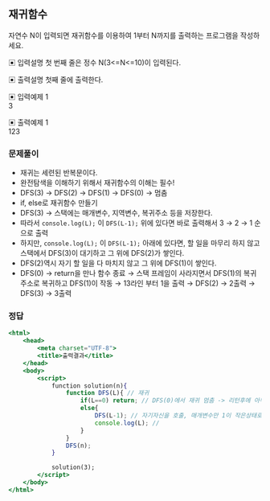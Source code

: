 ## 재귀함수

자연수 N이 입력되면 재귀함수를 이용하여 1부터 N까지를 출력하는 프로그램을 작성하세요.

▣ 입력설명
첫 번째 줄은 정수 N(3<=N<=10)이 입력된다.

▣ 출력설명
첫째 줄에 출력한다.

▣ 입력예제 1
<br>
3

▣ 출력예제 1
<br>
123

### 문제풀이

- 재귀는 세련된 반복문이다.
- 완전탐색을 이해하기 위해서 재귀함수의 이해는 필수!
- DFS(3) → DFS(2) → DFS(1) → DFS(0) → 멈춤
- if, else로 재귀함수 만들기
- DFS(3) → 스택에는 매개변수, 지역변수, 복귀주소 등을 저장한다.
- 따라서 `console.log(L);` 이 `DFS(L-1);` 위에 있다면 바로 출력해서 3 → 2 → 1 순으로 출력
- 하지만, `console.log(L);` 이 `DFS(L-1);` 아래에 있다면, 할 일을 마무리 하지 않고 스택에서 DFS(3)이 대기하고 그 위에 DFS(2)가 쌓인다.
- DFS(2)역시 자기 할 일을 다 마치지 않고 그 위에 DFS(1)이 쌓인다.
- DFS(0) → return을 만나 함수 종료 → 스택 프레임이 사라지면서 DFS(1)의 복귀주소로 복귀하고 DFS(1)이 작동 → 13라인 부터 1을 출력 → DFS(2) → 2출력 → DFS(3) → 3출력

### 정답

```jsx
<html>
    <head>
        <meta charset="UTF-8">
        <title>출력결과</title>
    </head>
    <body>
        <script>
            function solution(n){
                function DFS(L){ // 재귀
                    if(L==0) return; // DFS(0)에서 재귀 멈춤 -> 리턴후에 아무 값도 없으면 함수 종료!
                    else{
                        DFS(L-1); // 자기자신을 호출, 매개변수만 1이 작은상태로
                        console.log(L); //    
                    }
                }
                DFS(n);
            }

            solution(3);
        </script>
    </body>
</html>
```
